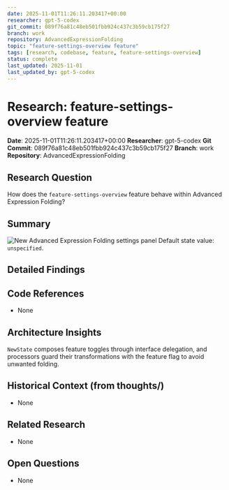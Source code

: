 ```yaml
---
date: 2025-11-01T11:26:11.203417+00:00
researcher: gpt-5-codex
git_commit: 089f76a81c48eb501fbb924c437c3b59cb175f27
branch: work
repository: AdvancedExpressionFolding
topic: "feature-settings-overview feature"
tags: [research, codebase, feature, feature-settings-overview]
status: complete
last_updated: 2025-11-01
last_updated_by: gpt-5-codex
---
```


# Research: feature-settings-overview feature

**Date**: 2025-11-01T11:26:11.203417+00:00
**Researcher**: gpt-5-codex
**Git Commit**: 089f76a81c48eb501fbb924c437c3b59cb175f27
**Branch**: work
**Repository**: AdvancedExpressionFolding

## Research Question
How does the `feature-settings-overview` feature behave within Advanced Expression Folding?

## Summary
![New Advanced Expression Folding settings panel](https://github.com/user-attachments/assets/45e0d314-d19f-4c06-96a8-3d6555d8ca4a) Default state value: `unspecified`.

## Detailed Findings
## Code References
- None

## Architecture Insights
`NewState` composes feature toggles through interface delegation, and processors guard their transformations with the feature flag to avoid unwanted folding.

## Historical Context (from thoughts/)
- None

## Related Research
- None

## Open Questions
- None
